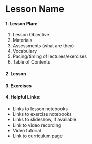 # Lesson Name

#### 1. Lesson Plan:
1. Lesson Objective
2. Materials
3. Assessments (what are they)
4. Vocabulary
5. Pacing/timing of lectures/exercises
6. Table of Contents

#### 2. Lesson
#### 3. Exercises

#### 4. Helpful Links:
- Links to lesson notebooks
- Links to exercise notebooks
- Links to slideshow, if available
- Link to video recording 
- Video tutorial 
- Link to curriculum page
